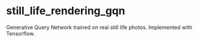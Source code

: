 # still_life_rendering_gqn
Generative Query Network trained on real still life photos. Implemented with Tensorflow.
